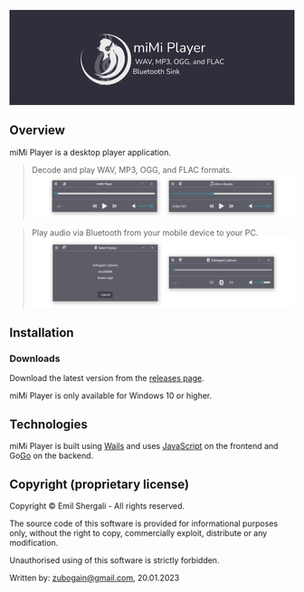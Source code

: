![miMi logo](./.github/miMi-logo.png)

## Overview

miMi Player is a desktop player application.

> Decode and play WAV, MP3, OGG, and FLAC formats.
![Screenshot of miMi Player primary view](./.github/primary-view.png)

> Play audio via Bluetooth from your mobile device to your PC.
![Screenshot of miMi Player primary view](./.github/bluetooth-view.png)

## Installation

### Downloads

Download the latest version from the [releases page](https://github.com/Zubogain/miMi-player/releases).

miMi Player is only available for Windows 10 or higher.

## Technologies

miMi Player is built using [Wails](https://wails.app/) and uses [JavaScript](https://wikipedia.org/wiki/JavaScript) on the frontend and Go[Go](https://go.dev/) on the backend.

## Copyright (proprietary license)

Copyright © Emil Shergali - All rights reserved.

The source code of this software is provided for informational purposes only, without the right to copy, commercially exploit, distribute or any modification.

Unauthorised using of this software is strictly forbidden.

Written by: <zubogain@gmail.com>, 20.01.2023